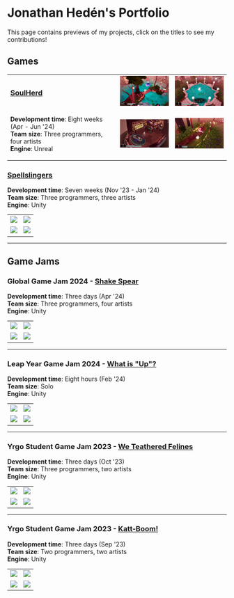 # Jonathan Hedén's Portfolio

This page contains previews of my projects, click on the titles to see my contributions!

## Games

<table>
  <tr>
    <td width="50%">

### [SoulHerd](SoulHerd#soulherd)
      
  </td>
  <td width="25%"><img src="Images/SoulHerd/Preview0.jpg" /></td>
  <td width="25%"><img src="Images/SoulHerd/Preview1.jpg" /></td>
  </tr>
  <tr>
    <td width="50%">

**Development time**: Eight weeks (Apr - Jun '24)  
**Team size**: Three programmers, four artists  
**Engine**: Unreal 

  </td>
  <td width="25%"><img src="Images/SoulHerd/Preview2.png" /></td>
  <td width="25%"><img src="Images/SoulHerd/Preview3.jpg" /></td>
  </tr>
    </td>
</table>

### [Spellslingers](Spellslingers#spellslingers)
**Development time**: Seven weeks (Nov '23 - Jan '24)  
**Team size**: Three programmers, three artists  
**Engine**: Unity  
<table>
  <tr>
    <td width="50%"><img src="Images\" /></td>
    <td width="50%"><img src="Images\" /></td>
  </tr>
  <tr>
    <td width="50%"><img src="Images\" /></td>
    <td width="50%"><img src="Images\" /></td>
  </tr>
</table>

---

## Game Jams

### Global Game Jam 2024 - [Shake Spear](https://annalofberg.itch.io/shake-spear)
**Development time**: Three days (Apr '24)  
**Team size**: Three programmers, four artists  
**Engine**: Unity  
<table>
  <tr>
    <td width="50%"><img src="Images\" /></td>
    <td width="50%"><img src="Images\" /></td>
  </tr>
  <tr>
    <td width="50%"><img src="Images\" /></td>
    <td width="50%"><img src="Images\" /></td>
  </tr>
</table>

---

### Leap Year Game Jam 2024 - [What is "Up"?](https://nrdxn.itch.io/what-is-up)
**Development time**: Eight hours (Feb '24)  
**Team size**: Solo  
**Engine**: Unity  
<table>
  <tr>
    <td width="50%"><img src="Images\" /></td>
    <td width="50%"><img src="Images\" /></td>
  </tr>
  <tr>
    <td width="50%"><img src="Images\" /></td>
    <td width="50%"><img src="Images\" /></td>
  </tr>
</table>

---

### Yrgo Student Game Jam 2023 - [We Teathered Felines](https://nrdxn.itch.io/we-teathered-felines)
**Development time**: Three days (Oct '23)  
**Team size**: Three programmers, two artists  
**Engine**: Unity  
<table>
  <tr>
    <td width="50%"><img src="Images\" /></td>
    <td width="50%"><img src="Images\" /></td>
  </tr>
  <tr>
    <td width="50%"><img src="Images\" /></td>
    <td width="50%"><img src="Images\" /></td>
  </tr>
</table>

---

### Yrgo Student Game Jam 2023 - [Katt-Boom!](https://nrdxn.itch.io/katt-boom)
**Development time**: Three days (Sep '23)  
**Team size**: Two programmers, two artists  
**Engine**: Unity  
<table>
  <tr>
    <td width="50%"><img src="Images\" /></td>
    <td width="50%"><img src="Images\" /></td>
  </tr>
  <tr>
    <td width="50%"><img src="Images\" /></td>
    <td width="50%"><img src="Images\" /></td>
  </tr>
</table>

